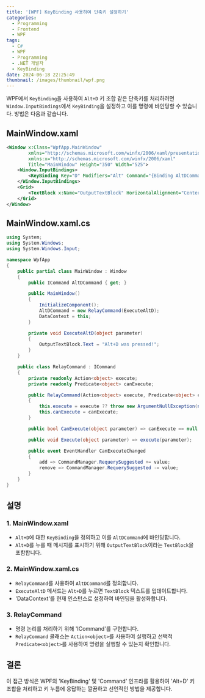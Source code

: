 ```yaml
---
title: '[WPF] KeyBinding 사용하여 단축키 설정하기'
categories:
  - Programming
  - Frontend
  - WPF
tags:
  - C#
  - WPF
  - Programming
  - .NET 개발자
  - KeyBinding
date: 2024-06-18 22:25:49
thumbnail: /images/thumbnail/wpf.png
---
```


WPF에서 `KeyBinding`을 사용하여 `Alt+D` 키 조합 같은 단축키를 처리하려면 `Window.InputBindings`에서 `KeyBinding`을 설정하고 이를 명령에 바인딩할 수 있습니다. 방법은 다음과 같습니다.

## MainWindow.xaml

```xml
<Window x:Class="WpfApp.MainWindow"
        xmlns="http://schemas.microsoft.com/winfx/2006/xaml/presentation"
        xmlns:x="http://schemas.microsoft.com/winfx/2006/xaml"
        Title="MainWindow" Height="350" Width="525">
    <Window.InputBindings>
        <KeyBinding Key="D" Modifiers="Alt" Command="{Binding AltDCommand}" />
    </Window.InputBindings>
    <Grid>
        <TextBlock x:Name="OutputTextBlock" HorizontalAlignment="Center" VerticalAlignment="Center" FontSize="24"/>
    </Grid>
</Window>
```

## MainWindow.xaml.cs

```cs
using System;
using System.Windows;
using System.Windows.Input;

namespace WpfApp
{
    public partial class MainWindow : Window
    {
        public ICommand AltDCommand { get; }

        public MainWindow()
        {
            InitializeComponent();
            AltDCommand = new RelayCommand(ExecuteAltD);
            DataContext = this;
        }

        private void ExecuteAltD(object parameter)
        {
            OutputTextBlock.Text = "Alt+D was pressed!";
        }
    }

    public class RelayCommand : ICommand
    {
        private readonly Action<object> execute;
        private readonly Predicate<object> canExecute;

        public RelayCommand(Action<object> execute, Predicate<object> canExecute = null)
        {
            this.execute = execute ?? throw new ArgumentNullException(nameof(execute));
            this.canExecute = canExecute;
        }

        public bool CanExecute(object parameter) => canExecute == null || canExecute(parameter);

        public void Execute(object parameter) => execute(parameter);

        public event EventHandler CanExecuteChanged
        {
            add => CommandManager.RequerySuggested += value;
            remove => CommandManager.RequerySuggested -= value;
        }
    }
}
```

## 설명

### 1. MainWindow.xaml

- `Alt+D`에 대한 `KeyBinding`을 정의하고 이를 `AltDCommand`에 바인딩합니다.
- `Alt+D`를 누를 때 메시지를 표시하기 위해 `OutputTextBlock`이라는 `TextBlock`을 포함합니다.

### 2. MainWindow.xaml.cs

- `RelayCommand`를 사용하여 `AltDCommand`를 정의합니다.
- `ExecuteAltD` 메서드는 `Alt+D`를 누르면 `TextBlock` 텍스트를 업데이트합니다.
- 'DataContext'를 현재 인스턴스로 설정하여 바인딩을 활성화합니다.

### 3. RelayCommand

- 명령 논리를 처리하기 위해 'ICommand'를 구현합니다.
- `RelayCommand` 클래스는 `Action<object>`를 사용하여 실행하고 선택적 `Predicate<object>`를 사용하여 명령을 실행할 수 있는지 확인합니다.

## 결론

이 접근 방식은 WPF의 'KeyBinding' 및 'Command' 인프라를 활용하여 'Alt+D' 키 조합을 처리하고 키 누름에 응답하는 깔끔하고 선언적인 방법을 제공합니다.
